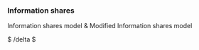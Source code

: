 ### Information shares

Information shares model & Modified Information shares model

$ /delta $

 



